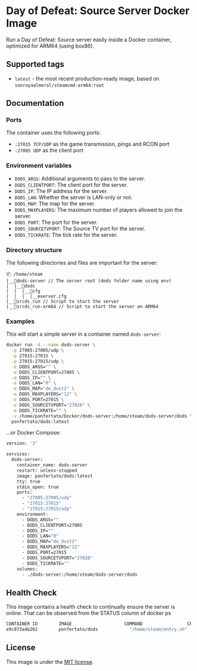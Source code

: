 **Day of Defeat: Source Server Docker Image**
===========================================

Run a Day of Defeat: Source server easily inside a Docker container, optimized for ARM64 (using box86).

**Supported tags**
-----------------

* `latest` - the most recent production-ready image, based on `sonroyaalmerol/steamcmd-arm64:root`

**Documentation**
----------------

### Ports
The container uses the following ports:
* `:27015 TCP/UDP` as the game transmission, pings and RCON port
* `:27005 UDP` as the client port

### Environment variables

* `DODS_ARGS`: Additional arguments to pass to the server.
* `DODS_CLIENTPORT`: The client port for the server.
* `DODS_IP`: The IP address for the server.
* `DODS_LAN`: Whether the server is LAN-only or not.
* `DODS_MAP`: The map for the server.
* `DODS_MAXPLAYERS`: The maximum number of players allowed to join the server.
* `DODS_PORT`: The port for the server.
* `DODS_SOURCETVPORT`: The Source TV port for the server.
* `DODS_TICKRATE`: The tick rate for the server.

### Directory structure
The following directories and files are important for the server:

```
📦 /home/steam
|__📁dods-server // The server root (dods folder name using env)
|  |__📁dods
|  |  |__📁cfg
|  |  |  |__⚙️server.cfg
|__📃srcds_run // Script to start the server
|__📃srcds_run-arm64 // Script to start the server on ARM64
```

### Examples

This will start a simple server in a container named `dods-server`:
```sh
docker run -d --name dods-server \
  -p 27005:27005/udp \
  -p 27015:27015 \
  -p 27015:27015/udp \
  -e DODS_ARGS="" \
  -e DODS_CLIENTPORT=27005 \
  -e DODS_IP="" \
  -e DODS_LAN="0" \
  -e DODS_MAP="de_dust2" \
  -e DODS_MAXPLAYERS="12" \
  -e DODS_PORT=27015 \
  -e DODS_SOURCETVPORT="27020" \
  -e DODS_TICKRATE="" \
  -v /home/ponfertato/Docker/dods-server:/home/steam/dods-server/dods \
  ponfertato/dods:latest
```

...or Docker Compose:
```sh
version: '3'

services:
  dods-server:
    container_name: dods-server
    restart: unless-stopped
    image: ponfertato/dods:latest
    tty: true
    stdin_open: true
    ports:
      - "27005:27005/udp"
      - "27015:27015"
      - "27015:27015/udp"
    environment:
      - DODS_ARGS=""
      - DODS_CLIENTPORT=27005
      - DODS_IP=""
      - DODS_LAN="0"
      - DODS_MAP="de_dust2"
      - DODS_MAXPLAYERS="12"
      - DODS_PORT=27015
      - DODS_SOURCETVPORT="27020"
      - DODS_TICKRATE=""
    volumes:
      - ./dods-server:/home/steam/dods-server/dods
```

**Health Check**
----------------

This image contains a health check to continually ensure the server is online. That can be observed from the STATUS column of docker ps

```sh
CONTAINER ID        IMAGE                    COMMAND                 CREATED             STATUS                    PORTS                                                                                     NAMES
e9c073a4b262        ponfertato/dods            "/home/steam/entry.sh"   21 minutes ago      Up 21 minutes (healthy)   0.0.0.0:27005->27005/udp, 0.0.0.0:27015->27015/tcp, 0.0.0.0:27015->27015/udp   distracted_cerf
```

**License**
----------

This image is under the [MIT license](LICENSE).
